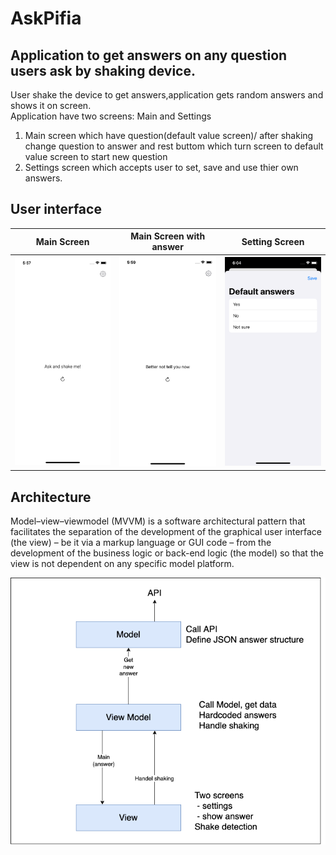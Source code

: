 #  AskPifia

## Application to get answers on any question users ask by shaking device.

 User shake the device to get answers,application gets random answers and shows it on screen.  
 Application have two screens: Main and Settings 
1.  Main screen which have question(default value screen)/ after shaking change question to answer and rest buttom which turn screen to default value  screen to start new question
2. Settings screen which accepts user to set, save and use thier own answers. 

## User interface


Main Screen | Main Screen with answer | Setting Screen
:-----------:|:----------------------:|:-------------:
![Main Screen](docs/MainScreen1.png "Main Screen") | ![Main Screen2](docs/MainScreen2.png "Main Screen with answer") | ![Setting Screen](docs/SettingScreen.png "Setting Screen")

## Architecture

 Model–view–viewmodel (MVVM) is a software architectural pattern that facilitates the separation of the development of the graphical user interface (the view) – be it via a markup language or GUI code – from the development of the business logic or back-end logic (the model) so that the view is not dependent on any specific model platform.
 
 ![Architecture](docs/Architecture.png "Architecture")
